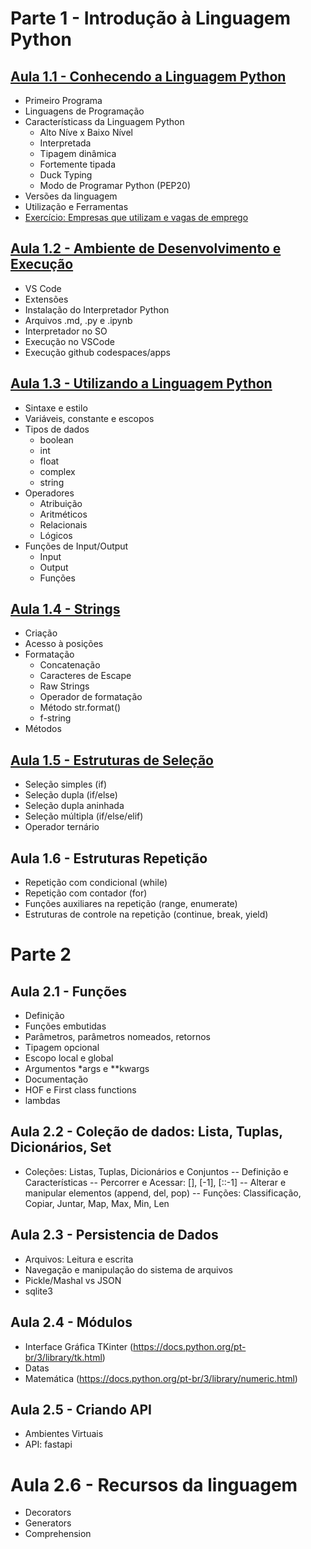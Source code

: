 # Parte 1 - Introdução à Linguagem Python

## [Aula 1.1 - Conhecendo a Linguagem Python](./parte1/aula1.md)

- Primeiro Programa
- Linguagens de Programação
- Característicass da Linguagem Python
  - Alto Níve x Baixo Nível
  - Interpretada
  - Tipagem dinâmica
  - Fortemente tipada
  - Duck Typing
  - Modo de Programar Python (PEP20)
- Versões da linguagem
- Utilização e Ferramentas
- [Exercício: Empresas que utilizam e vagas de emprego](https://github.com/romulomenezesjr/tsi-prog1/issues/1)

## [Aula 1.2 - Ambiente de Desenvolvimento e Execução](./parte1/aula2.md)

- VS Code
- Extensões
- Instalação do Interpretador Python
- Arquivos .md, .py e .ipynb
- Interpretador no SO
- Execução no VSCode
- Execução github codespaces/apps

## [Aula 1.3 - Utilizando a Linguagem Python](./parte1/aula3.md)

- Sintaxe e estilo
- Variáveis, constante e escopos
- Tipos de dados
  - boolean
  - int
  - float
  - complex
  - string
- Operadores
  - Atribuição
  - Aritméticos
  - Relacionais
  - Lógicos
- Funções de Input/Output
  - Input
  - Output
  - Funções

## [Aula 1.4 - Strings](./parte1/aula4.md)

- Criação
- Acesso à posições
- Formatação
  - Concatenação
  - Caracteres de Escape
  - Raw Strings
  - Operador de formatação
  - Método str.format()
  - f-string
- Métodos

## [Aula 1.5 - Estruturas de Seleção](./parte1/aula5.md)

- Seleção simples (if)
- Seleção dupla (if/else)
- Seleção dupla aninhada
- Seleção múltipla (if/else/elif)
- Operador ternário

## Aula 1.6 - Estruturas Repetição

- Repetição com condicional (while)
- Repetição com contador (for)
- Funções auxiliares na repetição (range, enumerate)
- Estruturas de controle na repetição (continue, break, yield)

# Parte 2

## Aula 2.1 - Funções

- Definição
- Funções embutidas
- Parâmetros, parâmetros nomeados, retornos
- Tipagem opcional
- Escopo local e global
- Argumentos \*args e \*\*kwargs
- Documentação
- HOF e First class functions
- lambdas

## Aula 2.2 - Coleção de dados: Lista, Tuplas, Dicionários, Set

- Coleções: Listas, Tuplas, Dicionários e Conjuntos
  -- Definição e Características
  -- Percorrer e Acessar: [], [-1], [::-1]
  -- Alterar e manipular elementos (append, del, pop)
  -- Funções: Classificação, Copiar, Juntar, Map, Max, Min, Len

## Aula 2.3 - Persistencia de Dados

- Arquivos: Leitura e escrita
- Navegação e manipulação do sistema de arquivos
- Pickle/Mashal vs JSON
- sqlite3

## Aula 2.4 - Módulos

- Interface Gráfica TKinter (https://docs.python.org/pt-br/3/library/tk.html)
- Datas
- Matemática (https://docs.python.org/pt-br/3/library/numeric.html)

## Aula 2.5 - Criando API

- Ambientes Virtuais
- API: fastapi

# Aula 2.6 - Recursos da linguagem

- Decorators
- Generators
- Comprehension
